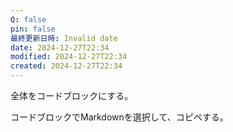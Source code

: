 ```yaml
---
Q: false
pin: false
最終更新日時: Invalid date
date: 2024-12-27T22:34
modified: 2024-12-27T22:34
created: 2024-12-27T22:34
---
```

全体をコードブロックにする。

コードブロックでMarkdownを選択して、コピペする。